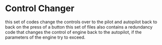# Control Changer
this set of codes change the controls over to the pilot and autopilot back to back on the press of a button
this set of files also contains a redundancy code that changes the control of engine back to the autopilot, if the parameters of the engine try to exceed. 
